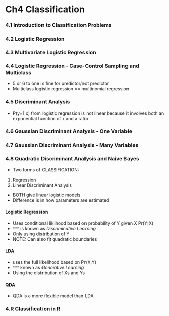 # Ch4 Classification

### 4.1 Introduction to Classification Problems 

### 4.2 Logistic Regression 

### 4.3 Multivariate Logistic Regression 

### 4.4 Logistic Regression - Case-Control Sampling and Multiclass 

* 5 or 6 to one is fine for predictor/not predictor 
* Multiclass logistic regression == multinomial regression

### 4.5 Discriminant Analysis 

* P(y=1|x) from logistic regression is not linear because it involves both an exponential function of x and a ratio

### 4.6 Gaussian Discriminant Analysis - One Variable 

### 4.7 Gaussian Discriminant Analysis - Many Variables 

### 4.8 Quadratic Discriminant Analysis and Naive Bayes 

* Two forms of CLASSIFICATION:
1. Regression
2. Linear Discriminant Analysis

* BOTH give linear logistic models
* Difference is in how parameters are estimated

#### Logistic Regression
* Uses conditional liklihood based on probability of Y given X Pr(Y|X)
* ^^^ is known as *Discriminative Learning*
* Only using distribution of Y
* NOTE: Can also fit quadratic boundaries

#### LDA 
* uses the full likelihood based on Pr(X,Y)
* ^^^ known as *Generative Learning*
* Using the distribution of Xs and Ys

#### QDA
* QDA is a more flexible model than LDA

### 4.R Classification in R 


